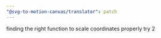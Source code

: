 ```yaml
---
"@svg-to-motion-canvas/translator": patch
---
```


finding the right function to scale coordinates properly try 2
